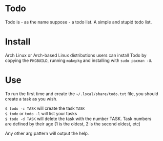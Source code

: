 # Todo

Todo is - as the name suppose - a todo list. A simple and stupid todo list.

# Install

Arch Linux or Arch-based Linux distributions users can install Todo by copying the `PKGBUILD`, running `makepkg` and installing with `sudo pacman -U`.

# Use

To run the first time and create the `~/.local/share/todo.txt` file, you should create a task as you wish.

`$ todo -c TASK` will create the task `TASK`  
`$ todo` or `todo -l` will list your tasks   
`$ todo -d TASK` will delete the task with the number TASK. Task numbers are defined by their age (1 is the oldest, 2 is the second oldest, etc)  

Any other arg pattern will output the help.
